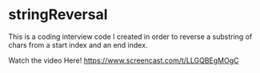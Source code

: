 # stringReversal
This is a coding interview code I created in order to reverse a substring of chars from a start index and an end index. 

Watch the video Here! 
https://www.screencast.com/t/LLGQBEgMOgC
